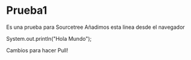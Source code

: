 # Prueba1
Es una prueba para Sourcetree
 Añadimos esta linea desde el navegador

System.out.println("Hola Mundo");

Cambios para  hacer Pull!
